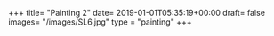 +++
title= "Painting 2"
date= 2019-01-01T05:35:19+00:00
draft= false
images= "/images/SL6.jpg"
type = "painting"
+++
